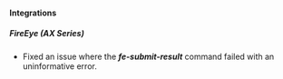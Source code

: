 
#### Integrations

##### FireEye (AX Series)

- Fixed an issue where the ***fe-submit-result*** command failed with an uninformative error.
